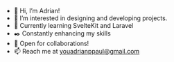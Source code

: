 - 👋 Hi, I’m Adrian!
- 👀 I’m interested in designing and developing projects.
- 🌱 Currently learning SvelteKit and Laravel
- ✒️ Constantly enhancing my skills
- 🤝 Open for collaborations!
- 📫 Reach me at youadrianppaul@gmail.com

<!---
imadrianpaul/imadrianpaul is a ✨ special ✨ repository because its `README.md` (this file) appears on your GitHub profile.
You can click the Preview link to take a look at your changes.
--->

